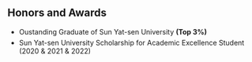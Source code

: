 ## Honors and Awards

<!-- <h4 style="margin:0 10px 0;">Conference Reviewers</h4> -->

<ul style="margin:0 0 5px;">
  <li><autocolor>Oustanding  Graduate  of  Sun  Yat-sen  University  <strong>(Top 3%)</strong></autocolor></li>
</ul>

<ul style="margin:0 0 5px;">
  <li><autocolor>Sun  Yat-sen  University  Scholarship  for  Academic  Excellence  Student  (2020  &  2021  &  2022)</autocolor></li>
</ul>
